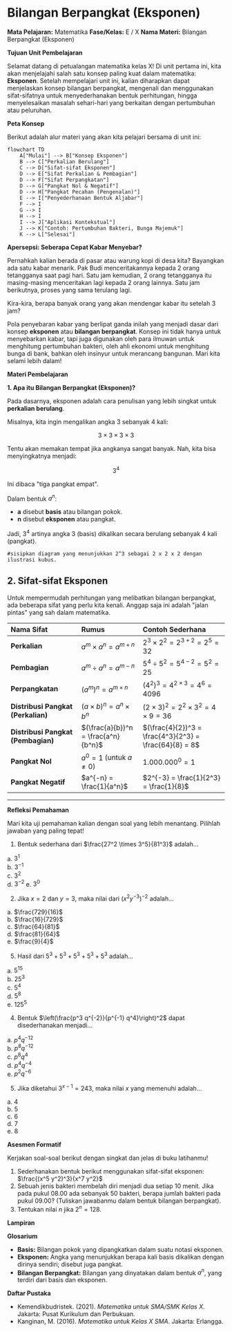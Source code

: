 # Bilangan Berpangkat (Eksponen)

**Mata Pelajaran:** Matematika
**Fase/Kelas:** E / X
**Nama Materi:** Bilangan Berpangkat (Eksponen)

**Tujuan Unit Pembelajaran**  

Selamat datang di petualangan matematika kelas X\! Di unit pertama ini, kita akan menjelajahi salah satu konsep paling kuat dalam matematika: **Eksponen**. Setelah mempelajari unit ini, kalian diharapkan dapat menjelaskan konsep bilangan berpangkat, mengenali dan menggunakan sifat-sifatnya untuk menyederhanakan bentuk perhitungan, hingga menyelesaikan masalah sehari-hari yang berkaitan dengan pertumbuhan atau peluruhan.

**Peta Konsep**  

Berikut adalah alur materi yang akan kita pelajari bersama di unit ini:

```mermaid
flowchart TD
    A["Mulai"] --> B["Konsep Eksponen"]
    B --> C["Perkalian Berulang"]
    C --> D["Sifat-sifat Eksponen"]
    D --> E["Sifat Perkalian & Pembagian"]
    D --> F["Sifat Perpangkatan"]
    D --> G["Pangkat Nol & Negatif"]
    D --> H["Pangkat Pecahan (Pengenalan)"]
    E --> I["Penyederhanaan Bentuk Aljabar"]
    F --> I
    G --> I
    H --> I
    I --> J["Aplikasi Kontekstual"]
    J --> K["Contoh: Pertumbuhan Bakteri, Bunga Majemuk"]
    K --> L["Selesai"]
```

**Apersepsi: Seberapa Cepat Kabar Menyebar?**

Pernahkah kalian berada di pasar atau warung kopi di desa kita? Bayangkan ada satu kabar menarik. Pak Budi menceritakannya kepada 2 orang tetangganya saat pagi hari. Satu jam kemudian, 2 orang tetangganya itu masing-masing menceritakan lagi kepada 2 orang lainnya. Satu jam berikutnya, proses yang sama terulang lagi.

Kira-kira, berapa banyak orang yang akan mendengar kabar itu setelah 3 jam?

Pola penyebaran kabar yang berlipat ganda inilah yang menjadi dasar dari konsep **eksponen** atau **bilangan berpangkat**. Konsep ini tidak hanya untuk menyebarkan kabar, tapi juga digunakan oleh para ilmuwan untuk menghitung pertumbuhan bakteri, oleh ahli ekonomi untuk menghitung bunga di bank, bahkan oleh insinyur untuk merancang bangunan. Mari kita selami lebih dalam\!

**Materi Pembelajaran**  

**1. Apa itu Bilangan Berpangkat (Eksponen)?**

Pada dasarnya, eksponen adalah cara penulisan yang lebih singkat untuk **perkalian berulang**.

Misalnya, kita ingin mengalikan angka 3 sebanyak 4 kali:  

$$3\times3\times3\times3$$

Tentu akan memakan tempat jika angkanya sangat banyak. Nah, kita bisa menyingkatnya menjadi:  

$$3^4$$  

Ini dibaca "tiga pangkat empat".

Dalam bentuk $a^n$:

* **a** disebut **basis** atau bilangan pokok.
* **n** disebut **eksponen** atau pangkat.

Jadi, $3^4$ artinya angka 3 (basis) dikalikan secara berulang sebanyak 4 kali (pangkat).

`#sisipkan diagram yang menunjukkan 2^3 sebagai 2 x 2 x 2 dengan ilustrasi kubus.`

## **2. Sifat-sifat Eksponen**

Untuk mempermudah perhitungan yang melibatkan bilangan berpangkat, ada beberapa sifat yang perlu kita kenali. Anggap saja ini adalah "jalan pintas" yang sah dalam matematika.

| Nama Sifat | Rumus | Contoh Sederhana |
| :--- | :--- | :--- |
| **Perkalian** | $a^m \times a^n = a^{m+n}$ | $2^3 \times 2^2 = 2^{3+2} = 2^5 = 32$ |
| **Pembagian** | $a^m \div a^n = a^{m-n}$ | $5^4 \div 5^2 = 5^{4-2} = 5^2 = 25$ |
| **Perpangkatan** | $(a^m)^n = a^{m \times n}$ | $(4^2)^3 = 4^{2 \times 3} = 4^6 = 4096$ |
| **Distribusi Pangkat (Perkalian)** | $(a \times b)^n = a^n \times b^n$ | $(2 \times 3)^2 = 2^2 \times 3^2 = 4 \times 9 = 36$ |
| **Distribusi Pangkat (Pembagian)** | $(\frac{a}{b})^n = \frac{a^n}{b^n}$ | $(\frac{4}{2})^3 = \frac{4^3}{2^3} = \frac{64}{8} = 8$ |
| **Pangkat Nol** | $a^0 = 1$ (untuk $a \neq 0$) | $1.000.000^0 = 1$ |
| **Pangkat Negatif** | $a^{-n} = \frac{1}{a^n}$ | $2^{-3} = \frac{1}{2^3} = \frac{1}{8}$ |

-----

**Refleksi Pemahaman**  

Mari kita uji pemahaman kalian dengan soal yang lebih menantang. Pilihlah jawaban yang paling tepat\!

1. Bentuk sederhana dari $\frac{27^2 \times 3^5}{81^3}$ adalah...  

a. $3^1$  
b. $3^{-1}$  
c. $3^2$  
d. $3^{-2}$ 
e. $3^0$ 

2. Jika $x=2$ dan $y=3$, maka nilai dari $(x^2y^{-3})^{-2}$ adalah...  

a. $\frac{729}{16}$  
b. $\frac{16}{729}$   
c. $\frac{64}{81}$  
d. $\frac{81}{64}$    
e. $\frac{9}{4}$  

5. Hasil dari $5^3 + 5^3 + 5^3 + 5^3 + 5^3$ adalah...  

a. $5^{15}$  
b. $25^3$  
c. $5^4$  
d. $5^8$  
e. $125^5$  

4. Bentuk $\left(\frac{p^3 q^{-2}}{p^{-1} q^4}\right)^2$ dapat disederhanakan menjadi...    

a. $p^4 q^{-12}$  
b. $p^8 q^{-12}$  
c. $p^8 q^{4}$  
d. $p^4 q^{-4}$  
e. $p^2 q^{-6}$  

5. Jika diketahui $3^{x-1} = 243$, maka nilai $x$ yang memenuhi adalah...  

a. 4  
b. 5  
c. 6  
d. 7  
e. 8
   
**Asesmen Formatif**  

Kerjakan soal-soal berikut dengan singkat dan jelas di buku latihanmu\!

1. Sederhanakan bentuk berikut menggunakan sifat-sifat eksponen: $\frac{(x^5 y^2)^3}{x^7 y^2}$
2. Sebuah jenis bakteri membelah diri menjadi dua setiap 10 menit. Jika pada pukul 08.00 ada sebanyak 50 bakteri, berapa jumlah bakteri pada pukul 09.00? (Tuliskan jawabanmu dalam bentuk bilangan berpangkat).
3. Tentukan nilai $n$ jika $2^n = 128$.

**Lampiran**  

**Glosarium**  

* **Basis:** Bilangan pokok yang dipangkatkan dalam suatu notasi eksponen.
* **Eksponen:** Angka yang menunjukkan berapa kali basis dikalikan dengan dirinya sendiri; disebut juga pangkat.
* **Bilangan Berpangkat:** Bilangan yang dinyatakan dalam bentuk $a^n$, yang terdiri dari basis dan eksponen.

**Daftar Pustaka**  

* Kemendikbudristek. (2021). *Matematika untuk SMA/SMK Kelas X*. Jakarta: Pusat Kurikulum dan Perbukuan.
* Kanginan, M. (2016). *Matematika untuk Kelas X SMA*. Jakarta: Erlangga.




